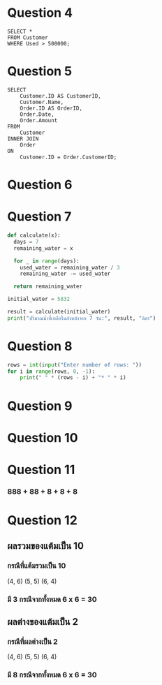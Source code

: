 # Question 4

```mysql
SELECT * 
FROM Customer 
WHERE Used > 500000;

```


# Question 5

```mysql
SELECT 
    Customer.ID AS CustomerID, 
    Customer.Name, 
    Order.ID AS OrderID, 
    Order.Date, 
    Order.Amount 
FROM 
    Customer 
INNER JOIN 
    Order 
ON 
    Customer.ID = Order.CustomerID;

```

# Question 6


# Question 7

```python
def calculate(x):
  days = 7
  remaining_water = x

  for _ in range(days):
    used_water = remaining_water / 3
    remaining_water -= used_water

  return remaining_water

initial_water = 5832

result = calculate(initial_water)
print("ปริมาณน้ำที่เหลือในถังหลังจาก 7 วัน:", result, "ลิตร")

```

# Question 8

```python
rows = int(input("Enter number of rows: "))
for i in range(rows, 0, -1):
    print(" " * (rows - i) + "* " * i)

```

# Question 9



# Question 10



# Question 11

### 888 + 88 + 8 + 8 + 8


# Question 12

## ผลรวมของแต้มเป็น 10

### กรณีที่แต้มรวมเป็น 10
(4, 6)
(5, 5)
(6, 4)
### มี 3 กรณีจากทั้งหมด 6 x 6 = 30

## ผลต่างของแต้มเป็น 2

### กรณีที่ผลต่างเป็น 2
(4, 6)
(5, 5)
(6, 4)
### มี 8 กรณีจากทั้งหมด 6 x 6 = 30
